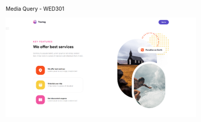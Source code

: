Media Query - WED301

![Screenshot](https://github.com/hoangnhan2ka3/WED301/blob/master/images/Screenshot%202023-10-15%20235935.png?raw=true)
